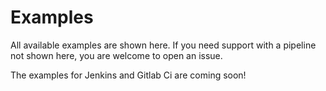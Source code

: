 # Examples

All available examples are shown here.
If you need support with a pipeline not shown here, you are welcome to open an issue.

The examples for Jenkins and Gitlab Ci are coming soon!